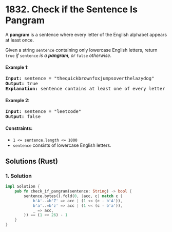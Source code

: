 # 1832. Check if the Sentence Is Pangram
A **pangram** is a sentence where every letter of the English alphabet appears at least once.

Given a string `sentence` containing only lowercase English letters, return `true` *if* `sentence` *is a **pangram**, or* `false` *otherwise*.

#### Example 1:
<pre>
<strong>Input:</strong> sentence = "thequickbrownfoxjumpsoverthelazydog"
<strong>Output:</strong> true
<strong>Explanation:</strong> sentence contains at least one of every letter of the English alphabet.
</pre>

#### Example 2:
<pre>
<strong>Input:</strong> sentence = "leetcode"
<strong>Output:</strong> false
</pre>

#### Constraints:
* `1 <= sentence.length <= 1000`
* `sentence` consists of lowercase English letters.

## Solutions (Rust)

### 1. Solution
```Rust
impl Solution {
    pub fn check_if_pangram(sentence: String) -> bool {
        sentence.bytes().fold(0, |acc, c| match c {
            b'A'..=b'Z' => acc | (1 << (c - b'A')),
            b'a'..=b'z' => acc | (1 << (c - b'a')),
            _ => acc,
        }) == (1 << 26) - 1
    }
}
```
